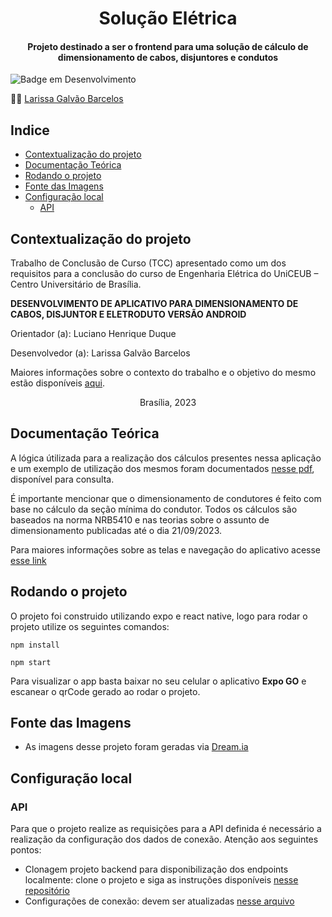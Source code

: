 <h1 align="center"> Solução Elétrica </h1>
<h4 align="center">Projeto destinado a ser o frontend para uma solução de cálculo de dimensionamento de cabos, disjuntores e condutos</h4>
<p>
  <img src="http://img.shields.io/static/v1?label=STATUS&message=EM%20DESENVOLVIMENTO&color=GREEN&style=for-the-badge" alt="Badge em Desenvolvimento">
</p>


:woman_technologist:
[Larissa Galvão Barcelos](https://github.com/LarissaGB01)


<h2> Indice </h2>

- [Contextualização do projeto](#contextualização-do-projeto)
- [Documentação Teórica](#documentação-teórica)
- [Rodando o projeto](#rodando-o-projeto)
- [Fonte das Imagens](#fonte-das-imagens)
- [Configuração local](#configuração-local)
  - [API](#api)

## Contextualização do projeto

Trabalho de Conclusão de Curso (TCC) apresentado como um dos requisitos para a conclusão do curso de Engenharia Elétrica do UniCEUB – Centro Universitário de Brasília.

**DESENVOLVIMENTO DE APLICATIVO PARA DIMENSIONAMENTO DE CABOS, DISJUNTOR E ELETRODUTO VERSÃO ANDROID**

Orientador (a): Luciano Henrique Duque

Desenvolvedor (a): Larissa Galvão Barcelos

Maiores informações sobre o contexto do trabalho e o objetivo do mesmo estão disponíveis [aqui](docs/introducaoTCC.md).
<p align="center">Brasília, 2023</p>

## Documentação Teórica

A lógica útilizada para a realização dos cálculos presentes nessa aplicação e um exemplo de utilização dos mesmos foram documentados [nesse pdf](docs/passo_a_passo.pdf), disponível para consulta.

É importante mencionar que o dimensionamento de condutores é feito com base no cálculo da seção mínima do condutor. Todos os cálculos são baseados na norma NRB5410 e nas teorias sobre o assunto de dimensionamento publicadas até o dia 21/09/2023.

Para maiores informações sobre as telas e navegação do aplicativo acesse [esse link](./docs/demonstrativoApp.md)

## Rodando o projeto

O projeto foi construido utilizando expo e react native, logo para rodar o projeto utilize os seguintes comandos:

```
npm install
```

```
npm start
```

Para visualizar o app basta baixar no seu celular o aplicativo **Expo GO** e escanear o qrCode gerado ao rodar o projeto.

## Fonte das Imagens
- As imagens desse projeto foram geradas via [Dream.ia](https://dream.ai/create)

## Configuração local

### API
Para que o projeto realize as requisições para a API definida é necessário a realização da configuração dos dados de conexão. Atenção aos seguintes pontos:

* Clonagem projeto backend para disponibilização dos endpoints localmente: clone o projeto e siga as instruções disponíveis [nesse repositório](https://github.com/LarissaGB01/solucao_eletrica_backend/blob/main/README.md#configura%C3%A7%C3%A3o-local)
* Configurações de conexão: devem ser atualizadas [nesse arquivo](src/config/apiConfig.js)